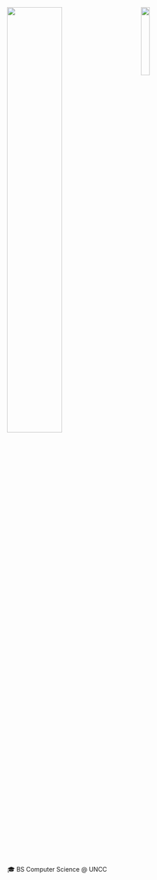 <div align="center">
<img src="https://github.com/user-attachments/assets/0258984e-49f9-4bd8-aa8f-196c571128b4" width="20%" align="right" />
<img src="https://readme-typing-svg.demolab.com?font=Inconsolata&weight=500&size=50&duration=4000&pause=300&color=A7A459&center=true&vCenter=true&multiline=true&repeat=false&random=false&width=1300&height=140&lines=Hello+World;I'm+Brandon%2C+a+Software+Engineer" width="50%" />
<br><br>
<div>
    🎓 BS Computer Science @ UNCC
</div>
<br><br>

<br><br><br>
</div>
